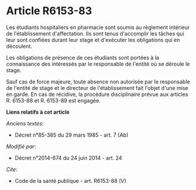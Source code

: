 # Article R6153-83

Les étudiants hospitaliers en pharmacie sont soumis au règlement intérieur de l'établissement d'affectation. Ils sont tenus
d'accomplir les tâches qui leur sont confiées durant leur stage et d'exécuter les obligations qui en découlent. 

Les obligations de présence de ces étudiants sont portées à la connaissance des intéressés par le responsable de l'entité où
se déroule le stage.

Sauf cas de force majeure, toute absence non autorisée par le responsable de l'entité de stage et le directeur de
l'établissement fait l'objet d'une mise en garde. En cas de récidive, la procédure disciplinaire prévue aux articles R.
6153-88 et R. 6153-89 est engagée.

**Liens relatifs à cet article**

_Anciens textes_:

  - Décret n°85-385 du 29 mars 1985 - art. 7 (Ab)

_Modifié par_:

  - Décret n°2014-674 du 24 juin 2014 - art. 24

_Cite_:

  - Code de la santé publique - art. R6153-88 (V)
